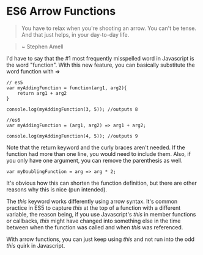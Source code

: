 # ES6 Arrow Functions

> You have to relax when you're shooting an arrow. You can't be tense. And that just helps, in your day-to-day life.

> ~ Stephen Amell

I'd have to say that the #1 most frequently misspelled word in Javascript is the word "function". With this new feature, you can basically substitute the word function with =>

<pre class=code_sample><code class="language-javascript">// es5
var myAddingFunction = function(arg1, arg2){
    return arg1 + arg2
}

console.log(myAddingFunction(3, 5)); //outputs 8

//es6
var myAddingFunction = (arg1, arg2) => arg1 + arg2;

console.log(myAddingFunction(4, 5)); //outputs 9</code></pre>

Note that the return keyword and the curly braces aren't needed. If the function had more than one line, you would need to include them. Also, if you only have one argument, you can remove the parenthesis as well.

<pre class=code_sample><code class="language-javascript">var myDoublingFunction = arg => arg * 2;</code></pre>


It's obvious how this can shorten the function definition, but there are other reasons why this is nice (pun intended).

The *this* keyword works differently using arrow syntax. It's common practice in ES5 to capture *this* at the top of a function with a different variable, the reason being, if you use Javascript's *this* in member functions or callbacks, *this* might have changed into something else in the time between when the function was called and when *this* was referenced.

With arrow functions, you can just keep using *this* and not run into the odd *this* quirk in Javascript.